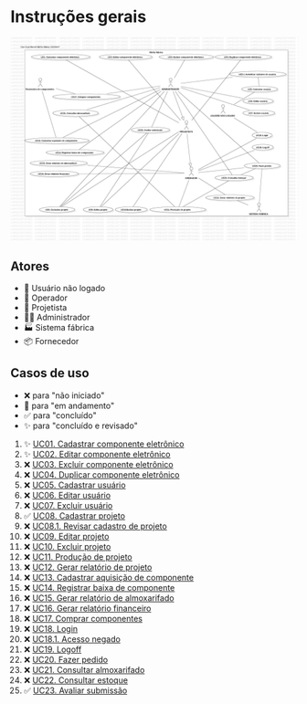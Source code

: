# Instruções gerais
![Diagrama de casos de uso do _software_ "Minha fábrica"](diagrama-de-casos-de-uso.png)
## Atores
- 👤 Usuário não logado
- 👷 Operador
- 📐 Projetista
- 👨‍💼 Administrador
- 🏭 Sistema fábrica
- 📦 Fornecedor

## Casos de uso
- ❌ para "não iniciado"
- 🚧 para "em andamento"
- ✅ para "concluído"
- ✨ para "concluído e revisado"

1. ✨ [UC01. Cadastrar componente eletrônico](./UC01.%20Cadastrar%20componente%20eletrônico.md)
2. ✨ [UC02. Editar componente eletrônico](./UC02.%20Editar%20componente%20eletrônico.md)
3. ❌ [UC03. Excluir componente eletrônico](./UC03.%20Excluir%20componente%20eletrônico.md)
4. ❌ [UC04. Duplicar componente eletrônico](./UC04.%20Duplicar%20componente%20eletrônico.md)
5. ❌ [UC05. Cadastrar usuário](./UC05.%20Cadastrar%20usuário.md)
6. ❌ [UC06. Editar usuário](./UC06.%20Editar%20usuário.md)
7. ❌ [UC07. Excluir usuário](./UC07.%20Excluir%20usuário.md)
8. ✅ [UC08. Cadastrar projeto](./UC08.%20Cadastrar%20projeto.md)
9. ❌ [UC08.1. Revisar cadastro de projeto](./UC08.1.%20Revisar%20cadastro%20de%20projeto.md)
10. ❌ [UC09. Editar projeto](./UC09.%20Editar%20projeto.md)
11. ❌ [UC10. Excluir projeto](./UC10.%20Excluir%20projeto.md)
12. ❌ [UC11. Produção de projeto](./UC11.%20Produção%20de%20projeto.md)
13. ❌ [UC12. Gerar relatório de projeto](./UC12.%20Gerar%20relatório%20de%20projeto.md)
14. ❌ [UC13. Cadastrar aquisição de componente](./UC13.%20Cadastrar%20aquisição%20de%20componente.md)
15. ❌ [UC14. Registrar baixa de componente](./UC14.%20Registrar%20baixa%20de%20componente.md)
16. ❌ [UC15. Gerar relatório de almoxarifado](./UC15.%20Gerar%20relatório%20de%20almoxarifado.md)
17. ❌ [UC16. Gerar relatório financeiro](./UC16.%20Gerar%20relatório%20financeiro.md)
18. ❌ [UC17. Comprar componentes](./UC17.%20Comprar%20componentes.md)
19. ❌ [UC18. Login](./UC18.%20Login.md)
20. ❌ [UC18.1. Acesso negado](./UC18.1.%20Acesso%20negado.md)
21. ❌ [UC19. Logoff](./UC19.%20Logoff.md)
22. ❌ [UC20. Fazer pedido](./UC20.%20Fazer%20pedido.md)
23. ❌ [UC21. Consultar almoxarifado](./UC21.%20Consultar%20almoxarifado.md)
24. ❌ [UC22. Consultar estoque](./UC22.%20Consultar%20estoque.md)
25. ✅ [UC23. Avaliar submissão](./UC23.%20Avaliar%20submissão.md)
